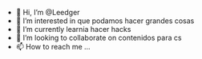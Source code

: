 - 👋 Hi, I’m @Leedger
- 👀 I’m interested in que podamos hacer grandes cosas  
- 🌱 I’m currently learnia hacer hacks
- 💞️ I’m looking to collaborate on contenidos para cs
- 📫 How to reach me ...

<!---
Leedger/Leedger is a ✨ special ✨ repository because its `README.md` (this file) appears on your GitHub profile.
You can click the Preview link to take a look at your changes.
--->
